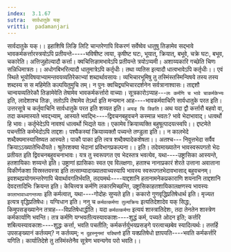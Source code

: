 ```yaml
---
index:  3.1.67
sutra:  सार्वधातुके यक्
vritti:  padamanjari
---
```


सार्वदातुके यक्।। इहाशिषि लिङि लिटि चान्तरेणापि विकरणं सर्वेष्वेव धातुषु तिङामेव सद्भावे भावकर्मकर्त्तारस्त्रयोऽपि प्रतीयन्ते-----भविषीष्ट त्वया, कृषीष्ट घटः, भूयात्, क्रियात्, बभूवे, चक्रे घटः, बभूव, चकारेति। अत्तिजुहोल्यादौ कर्त्ता। 
क्वचित्तिङामभावेऽपि प्रतीयन्ते त्रयोऽप्यमी।
अशाय्यकारि गच्छेति चिणः सन्निधिमात्रतः।।
अधोगबिभरित्यादौ धातुमात्रेऽपि कर्तृधीः।
तथा व्यतिस इत्यादौ धात्वभावेऽपि कर्तृधीः।।
एवं स्थिते भूयोविषयाभ्यामन्तवयव्यतिरेकाभ्यां शब्दार्थावसायः। व्यभिचारभूमिषु तु तस्मिंस्तस्मिन्विषये तस्य तस्य शब्दस्य स स महिमेति कल्पयितुमुचि तम्। न पुनः क्वचिद्व्यभिचारदर्शनेन सर्वत्रानाश्वासः। ताद्दशौ चान्वयव्यतिरेकौ तिङामेवेति तेषामेव भावकर्मकर्त्तारो वाच्याः। सूत्रकारोऽप्याह---`लः कर्मणि च भावे चाकर्मकेभ्यः` इति, लादेशाश्च तिङः, ततोऽपि तेषामेव तेऽर्था इति मन्यमान आह----भावकर्मवाचिगि सार्वधातुके परत इति। उत्तरसूत्रे च कर्तृवाचिनि सार्वधातुके परत इति शय्यत इति। `अयङ् चि क्ङिति`। अथ यदा द्वौ कर्त्तारौ बहवो वा, तदा कथमास्यते भवद्भ्याम्, आस्यते भवद्भिः----द्विवचनबहुवचने कस्मान्न भवतः? भावे भेदाभावाद्। धत्वर्थो हि भावः। 
कर्तृभेदेऽपि नावश्यं धात्वर्थो भिद्यते यतः।
एकामेव क्रियाव्यक्ति बहुषूत्पादयत्स्वपि।।
द्दष्टमेते पचन्तीति कर्मभेदोऽपि ताद्दशः।
पश्यैकस्यां क्रियाव्यक्तौ पच्यन्ते तण्डुला इति।।
न कालभेदे शब्दैक्यमास्यासिष्यत आस्यते।
पाकौ पाका इति त्वत्र शब्दैक्यादेकशेषता।।
अतश्च---
निवुत्तभेदा सर्वैव क्रियाऽऽख्यातेभिधीयते।
श्रुतेरशक्या भेदानां प्रविभागप्रकल्पना।। इति। 
तदेवमाख्यातेन भावस्वरूपगतो भेदः प्रतीयत इति द्विवचनबहुवचनाभावः। यत्र तु स्वरूपगत एव भेदस्तत्र भवत्येव, यथा----उष्ट्रासिका आस्यन्ते, हतशायिकाः शय्यन्ते इति। उष्ट्राणां ह्यासिकाः स्वत एव विलक्षणाः, हताश्च नानाप्रकारं शेरते उत्ताना अवाताना विकीर्णकशा विस्रस्तवस्त्रा इति तत्साम्यादाख्यातवाच्यस्यापि भावस्य स्वरूपगतभेदावभासाद् बहुवचनम्। इवशब्दप्रयोगमन्तरेणापि चेवार्थावगतिर्भवति, तदयमर्थः----याद्दशानि हतानामनेकप्रकाराणि शयनानि ताद्दशानि देवदत्तादिभिः क्रियन्त इति। केचित्त्वत्र कर्मणि लकारमिच्छन्ति, उष्ट्रासिकाहतशायिकालक्षणस्य भावस्यः `कालाभावाध्वगन्तव्याः` इति कर्मत्वात्, यथा----गोदोहः सुप्यते इति।
ककारो गुणवृद्धिप्रतिषेधार्थ इति। मृज्यत इत्यत्र वृद्धिप्रतिषेधः। यग्विधान इति। ननु च `कर्मवत्कर्मणा तुल्यक्रियः` इत्यतिदेशादेव यक् सिद्धः, किमुपसङ्ख्यानेन तत्राह---विप्रतिषेधाद्धीति। यदा `कर्मवत्कर्मणा` इत्ययं शास्त्रातिदेशः, तदा तेनतेन शास्त्रेण कर्मकार्याणि भवन्ति। तत्र कर्मणि यग्भवतीत्यस्यावकाशः----शुद्धं कर्म, पच्यते ओदन इति; कर्त्तरि शबित्यस्यावकाशः----शुद्धः कर्त्ता, भवति पचतीति; कर्मकर्त्तर्युभयप्रसङ्गे परत्वाच्छबेव स्यादित्यर्थः। तत्तर्हि उपसङ्ख्यानं कर्तव्यम्? न कर्तव्यम्; `न दुहस्नुनमां यक्चिणौ` इति यक्प्रतिषेधो ज्ञापयति----भवति कर्मकर्त्तरि यगिति। कार्यातिदेशे तु तस्मिंस्तेनैव सूत्रेण भवन्यगेव परो भवति।।
